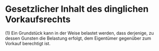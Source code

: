 # Gesetzlicher Inhalt des dinglichen Vorkaufsrechts

(1) Ein Grundstück kann in der Weise belastet werden, dass derjenige, zu dessen Gunsten die Belastung erfolgt, dem Eigentümer gegenüber zum Vorkauf berechtigt ist.